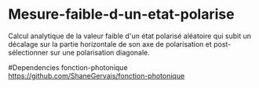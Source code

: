 # Mesure-faible-d-un-etat-polarise
Calcul analytique de la valeur faible d'un état polarisé aléatoire qui subit un décalage sur la partie horizontale de son axe de polarisation et post-sélectionner sur une polarisation diagonale.

#Dependencies
fonction-photonique
https://github.com/ShaneGervais/fonction-photonique
